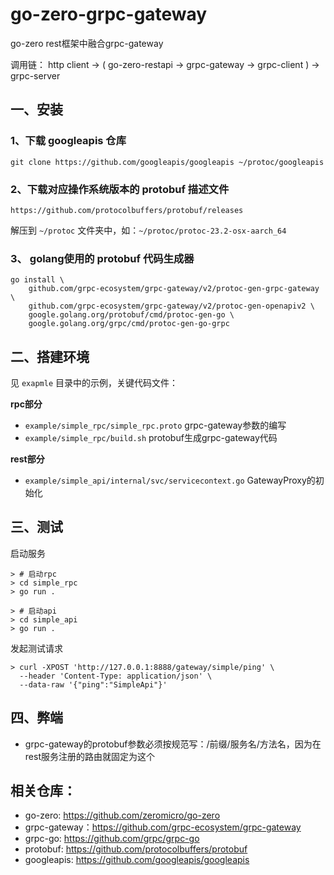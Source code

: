 # go-zero-grpc-gateway

go-zero rest框架中融合grpc-gateway

调用链： http client -> ( go-zero-restapi -> grpc-gateway -> grpc-client ) -> grpc-server

## 一、安装

### 1、下载 googleapis 仓库
```shell
git clone https://github.com/googleapis/googleapis ~/protoc/googleapis
```

### 2、下载对应操作系统版本的 protobuf 描述文件
```
https://github.com/protocolbuffers/protobuf/releases
```

解压到 `~/protoc` 文件夹中，如：`~/protoc/protoc-23.2-osx-aarch_64`

### 3、 golang使用的 protobuf 代码生成器
```shell
go install \
    github.com/grpc-ecosystem/grpc-gateway/v2/protoc-gen-grpc-gateway \
    github.com/grpc-ecosystem/grpc-gateway/v2/protoc-gen-openapiv2 \
    google.golang.org/protobuf/cmd/protoc-gen-go \
    google.golang.org/grpc/cmd/protoc-gen-go-grpc
```

## 二、搭建环境

见 `exapmle` 目录中的示例，关键代码文件：

**rpc部分**
- `example/simple_rpc/simple_rpc.proto` grpc-gateway参数的编写
- `example/simple_rpc/build.sh` protobuf生成grpc-gateway代码

**rest部分**
- `example/simple_api/internal/svc/servicecontext.go` GatewayProxy的初始化


## 三、测试
启动服务
```shell
> # 启动rpc
> cd simple_rpc 
> go run .

> # 启动api
> cd simple_api
> go run .
```

发起测试请求
```shell
> curl -XPOST 'http://127.0.0.1:8888/gateway/simple/ping' \
  --header 'Content-Type: application/json' \
  --data-raw '{"ping":"SimpleApi"}'
```

## 四、弊端

- grpc-gateway的protobuf参数必须按规范写：/前缀/服务名/方法名，因为在rest服务注册的路由就固定为这个


## 相关仓库：
- go-zero: https://github.com/zeromicro/go-zero
- grpc-gateway：https://github.com/grpc-ecosystem/grpc-gateway
- grpc-go: https://github.com/grpc/grpc-go
- protobuf: https://github.com/protocolbuffers/protobuf
- googleapis: https://github.com/googleapis/googleapis
